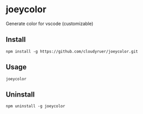 # joeycolor

Generate color for vscode (customizable)

## Install

```
npm install -g https://github.com/cloudyruer/joeycolor.git
```

## Usage

```
joeycolor
```

## Uninstall

```
npm uninstall -g joeycolor
```
